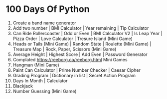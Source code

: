 # 100 Days Of Python

1.  Create a band name generator
2.  Add two number | BMI Calculator | Year remaining | Tip Calculator
3.  Can Ride Rollercoaster | Odd or Even | BMI Calculator V2 | Is Leap Year | Pizza Order | Love Calculator | Tresure Island (Mini Game)
4.  Heads or Tails (Mini Game) | Random State | Roulette (Mini Game) | Treasure Map | Rock, Paper, Scissors (Mini Game)
5.  Average Height | Highest Score | Add Even | Password Generator
6.  Complated https://reeborg.ca/reeborg.html Mini Games
7.  Hangman (Mini Game)
8.  Paint Can Calculator | Prime Number Checker | Caesar Cipher
9.  Grading Program | Dictionary in list | Secret Action Program
10. Days In Month | Calculator
11. Blackjack
12. Number Guessing (Mini Game)